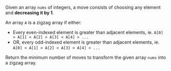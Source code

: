 Given an array `nums` of integers, a move consists of choosing any element and **decreasing it by 1**.

An array `A` is a zigzag array if either:

- Every even-indexed element is greater than adjacent elements, ie. `A[0] > A[1] < A[2] > A[3] < A[4] > ...`
- OR, every odd-indexed element is greater than adjacent elements, ie. `A[0] < A[1] > A[2] < A[3] > A[4] < ...`

Return the minimum number of moves to transform the given array `nums` into a zigzag array.